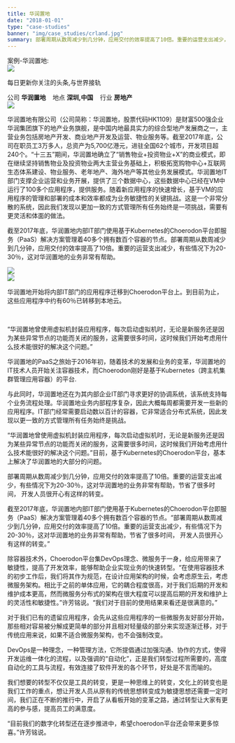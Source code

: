 ```yaml
---
title: 华润置地
date: "2018-01-01"
type: "case-studies"
banner: "img/case_studies/crland.jpg"
summary: 部署周期从数周减少到几分钟，应用交付的效率提高了10倍。重要的运营支出减少，有些情况下为20-30％，这对华润置地的业务非常有帮助
---
```


<section class="case-studies-detail">
<div class="text-nav" style="background:url(/img/case_studies/detail/crland-1.jpg)no-repeat center center">
  <div class="container">
    <div class="title">
      <div class="nav-head">案例-华润置地:</div>
      <img src="/img/case_studies/detail/crland-ico.png"/>
    </div>
    <p>每日更新你关注的头条,与世界接轨</p>
  </div>
</div>
<div id="scenario">
<div class="container" >公司 <b>华润置地</b> &nbsp;&nbsp;&nbsp;地点 <b>深圳,中国</b> &nbsp;&nbsp;&nbsp;行业 <b>房地产</b></div>
</div>
  <div class="cols">
    <div class="col">
      <div class="content-title-left">
        <img src="/img/case_studies/detail/content-1.png"/>
          <!-- <span class="number">1</span>
          <span class="text">概览</span> -->
      </div>
      <p>
       华润置地有限公司（公司简称：华润置地，股票代码HK1109）是财富500强企业华润集团旗下的地产业务旗舰，是中国内地最具实力的综合型地产发展商之一，主营业务包括房地产开发、商业地产开发及运营、物业服务等。截至2017年底，公司在职员工3万多人，总资产为5,700亿港元，进驻全国62个城市，开发项目超240个。“十三五”期间，华润置地确立了“销售物业+投资物业+X”的商业模式，即在继续坚持销售物业及投资物业两大主营业务基础上，积极拓宽购物中心+互联网生态体系建设、物业服务、老年地产、海外地产等其他业务发展模式。华润置地IT部门支撑企业运营和业务开展，提供了三个数据中心，这些数据中心已经在VM中运行了100多个应用程序，提供服务。随着新应用程序的快速增长，基于VM的应用程序的管理和部署的成本和效率都成为业务敏捷性的关键挑战。这是一个非常分散的系统，因此我们发现以更加一致的方式管理所有任务始终是一项挑战，需要有更灵活和体面的做法。
       </p>
    </div>
    <div class="col">
      <p>
      截至2017年底，华润置地内部IT部门使用基于Kubernetes的Choerodon平台即服务（PaaS）解决方案管理着40多个拥有数百个容器的节点。部署周期从数周减少到几分钟，应用交付的效率提高了10倍。重要的运营支出减少，有些情况下为20-30％，这对华润置地的业务非常有帮助。 
      </p>
      <div class="content-title-right">
        <img src="/img/case_studies/detail/content-2.png"/>
          <!-- <span class="number">2</span>
          <span class="text">挑战</span> -->
      </div>
    </div>
    <div class="col">
      <div class="content-title-left">
        <img src="/img/case_studies/detail/content-3.png"/>
          <!-- <span class="number">1</span>
          <span class="text">概览</span> -->
      </div>
      <p>
      华润置地开始将内部IT部门的应用程序迁移到Choerodon平台上。到目前为止，这些应用程序中约有60％已转移到本地云。
      </p> 
    </div>
  </div>
</section>

<div class="banner2" style="background:url(/img/case_studies/detail/crland-2.jpg) no-repeat center center">
  <div class="bannertext">
    <p>
    “华润置地曾使用虚拟机封装应用程序，每次启动虚拟机时，无论是新服务还是因为某些异常节点的功能而关闭的服务，这需要很多时间，这时候我们开始考虑用什么技术能很好的解决这个问题。”
    </p>
  </div>
</div>

<section class="section">
  <div class="fullcol">
    <p>
    华润置地的PaaS之旅始于2016年初，随着技术的发展和业务的变革，华润置地的IT技术人员开始关注容器技术，而Choerodon刚好是基于Kubernetes（跨主机集群管理应用容器）的平台.
    </p>
    <p>
    与此同时，华润置地还在为其内部企业IT部门寻求更好的协调系统，该系统支持每个业务流程处理。华润置地业务内部程序复杂，因此大概每周都需要开发一些新的应用程序。IT部门经常需要启动数以百计的容器，它非常适合分布式系统，因此发现以更一致的方式管理所有任务始终是挑战。
    </p>
    <p>
    “华润置地曾使用虚拟机封装应用程序，每次启动虚拟机时，无论是新服务还是因为某些异常节点的功能而关闭的服务，这需要很多时间，这时候我们开始考虑用什么技术能很好的解决这个问题。”目前，基于Kubernetes的Choerodon平台，基本上解决了华润置地的大部分的问题。
    </p>
  </div>
</section>

<div class="banner3" style="background:url(/img/case_studies/detail/crland-3.jpg) no-repeat center center">
  <div class="banner3=text">
    <p>
    部署周期从数周减少到几分钟，应用交付的效率提高了10倍。重要的运营支出减少，有些情况下为20-30％，这对华润置地的业务非常有帮助，节省了很多时间， 开发人员很开心有这样的转变。
    </p>
  </div>
</div>

<section class="section">
  <div class="fullcol">
    <p>
    截至2017年底，华润置地内部IT部门使用基于Kubernetes的Choerodon平台即服务（PaaS）解决方案管理着40多个拥有数百个容器的节点。“部署周期从数周减少到几分钟，应用交付的效率提高了10倍。重要的运营支出减少，有些情况下为20-30％，这对华润置地的业务非常有帮助，节省了很多时间， 开发人员很开心有这样的转变。”
    </p>
    <p>
    除容器技术外，Choerodon平台集DevOps理念、微服务于一身，给应用带来了敏捷性，提高了开发效率，能够帮助企业实现业务的快速转型。“在使用容器技术的初步工作后，我们将其作为规范，在设计应用架构的时候，会考虑原生云，考虑微服务架构。相比于之前的单体应用，它的耦合程度很高，对于我们后期的开发和维护成本更高，然而微服务分布式的架构在很大程度可以提高后期的开发和维护上的灵活性和敏捷性。”许芳铭说。“我们对于目前的使用结果来看还是很满意的。”
    </p>
    <p>
    对于我们已有的遗留应用程序，会先从这些应用程序的一些微服务友好部分开始，那些相对容易被分解成更简单的部分并且相对轻量级的部分来实现逐渐迁移，对于传统应用来说，如果不适合微服务架构，也不会强制改变。
    </p>
    <p>
    DevOps是一种理念，一种管理方法，它所提倡通过加强沟通、协作的方式，使得开发运维一体化的流程，以及强调的“自动化”，正是我们转型过程所需要的，高度自动化的工具与流程，有效连接了软件开发的各个环节，好处是不言而喻的。
    </p>
    <p>
    我们想要的转型不仅仅是工具的转变，更是一种思维上的转变，文化上的转变也是我们工作的重点，想让开发人员从原有的传统思想转变成为敏捷思想还需要一定时间，我们正在不断的推行中，开启了从看板开始的变革之路，通过转型让大家有更高的参与感，提高员工的满意度。
    </p>
    <p>
    “目前我们的数字化转型还在逐步推进中，希望choerodon平台还会带来更多惊喜。”许芳铭说。
    </p>
  </div>
</section>
